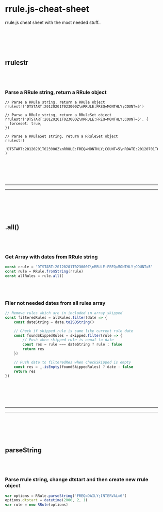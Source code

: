 # rrule.js-cheat-sheet
rrule.js cheat sheet with the most needed stuff..


<br><br>
<br><br>



## rrulestr

<br><br>

### Parse a RRule string, return a RRule object

```
// Parse a RRule string, return a RRule object
rrulestr('DTSTART:20120201T023000Z\nRRULE:FREQ=MONTHLY;COUNT=5')

// Parse a RRule string, return a RRuleSet object
rrulestr('DTSTART:20120201T023000Z\nRRULE:FREQ=MONTHLY;COUNT=5', {
  forceset: true,
})

// Parse a RRuleSet string, return a RRuleSet object
rrulestr(
  'DTSTART:20120201T023000Z\nRRULE:FREQ=MONTHLY;COUNT=5\nRDATE:20120701T023000Z,20120702T023000Z\nEXRULE:FREQ=MONTHLY;COUNT=2\nEXDATE:20120601T023000Z'
)
```


















<br><br>
<br><br>
_________________________________________________________
_________________________________________________________

<br><br>
<br><br>









## .all()

<br><br>

### Get Array with dates from RRule string
```javascript
const rrule = 'DTSTART:20120201T023000Z\nRRULE:FREQ=MONTHLY;COUNT=5'
const rule = RRule.fromString(rrule)
const allRules = rule.all()
```

<br><br>


### Filer not needed dates from all rules array
```javascript
// Remove rules which are in included in array skipped
const filteredRules = allRules.filter(date => {
    const dateString = date.toISOString()

    // Check if skipped rule is same like current rule date
    const foundSkippedRules = skipped.filter(rule => {
        // Push when skipped rule is equal to date 
        const res = rule === dateString ? rule : false
        return res
    }) 

    // Push date to filteredRes when checkSkipped is empty
    const res = _.isEmpty(foundSkippedRules) ? date : false
    return res
})
```
















<br><br>
<br><br>
_________________________________________________________
_________________________________________________________

<br><br>
<br><br>



## parseString

<br><br>

### Parse rrule string, change dtstart and then create new rrule object
```javascript
var options = RRule.parseString('FREQ=DAILY;INTERVAL=6')
options.dtstart = datetime(2000, 2, 1)
var rule = new RRule(options)
```
